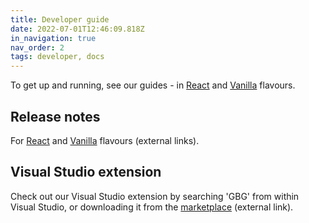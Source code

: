 ```yaml
---
title: Developer guide
date: 2022-07-01T12:46:09.818Z
in_navigation: true
nav_order: 2
tags: developer, docs
---
```

To get up and running, see our guides - in [React](https://darling-kataifi-e3972e.netlify.app/blog/getting-started-reacthttps://darling-kataifi-e3972e.netlify.app/blog/getting-started-vanilla.md/) and [Vanilla](https://darling-kataifi-e3972e.netlify.app/blog/getting-started-vanillahttps://darling-kataifi-e3972e.netlify.app/blog/getting-started-vanilla.md/) flavours.

## Release notes

For [React](https://ds.gbgplc.com/release-notes/react/) and [Vanilla](https://ds.gbgplc.com/release-notes/vanilla/) [](https://darling-kataifi-e3972e.netlify.app/release-notes-react/)flavours (external links).

## Visual Studio extension

Check out our Visual Studio extension by searching 'GBG' from within Visual Studio, or downloading it from the [marketplace](https://marketplace.visualstudio.com/items?itemName=GBGUX.gbg-component-library-helper&ssr=false#overview) (external link).